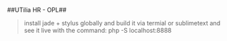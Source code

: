 ##UTilia HR - OPL##

> install jade + stylus globally and build it via termial or sublimetext and see it live with the command: php -S localhost:8888